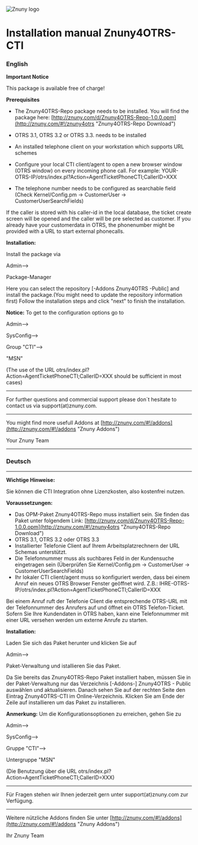![Znuny logo](http://znuny.com/assets/logo_small.png) 

# Installation manual Znuny4OTRS-CTI #

### English ###

**Important Notice**

This package is available free of charge!

**Prerequisites**

- The Znuny4OTRS-Repo package needs to be installed. You will find the package here: [http://znuny.com/d/Znuny4OTRS-Repo-1.0.0.opm](http://znuny.com/#!/znuny4otrs "Znuny4OTRS-Repo Download")
- OTRS 3.1, OTRS 3.2 or OTRS 3.3. needs to be installed
- An installed telephone client on your workstation which supports URL schemes
- Configure your local CTI client/agent to open a new browser window (OTRS window) on every incoming phone call. For example: YOUR-OTRS-IP/otrs/index.pl?Action=AgentTicketPhoneCTI;CallerID=XXX
 
- The telephone number needs to be configured as searchable field (Check Kernel/Config.pm -> CustomerUser -> CustomerUserSearchFields)

If the caller is stored with his caller-id in the local database, the ticket create screen will be opened and the caller will be pre selected as customer. If you already have your customerdata in OTRS, the phonenumber might be provided with a URL to start external phonecalls.

**Installation:** 

Install the package via 

Admin-->

Package-Manager


Here you can select the repository [-Addons Znuny4OTRS -Public] and install the package.(You might need to update the repository information first) Follow the installation steps and click "next" to finish the installation.


**Notice:** To get to the configuration options go to

Admin-->

SysConfig-->

Group "CTI"-->

"MSN"

(The use of the URL otrs/index.pl?Action=AgentTicketPhoneCTI;CallerID=XXX should be sufficient in most cases)

---------------------------

For further questions and commercial support please don´t hesitate to contact us via support(at)znuny.com.

------------------------

You might find more usefull Addons at [http://znuny.com/#!/addons](http://znuny.com/#!/addons "Znuny Addons")

Your Znuny Team


----------------------------
### Deutsch ###

----------------------------

**Wichtige Hinweise:**

Sie können die CTI Integration ohne Lizenzkosten, also kostenfrei nutzen.

**Voraussetzungen:**

 - Das OPM-Paket Znuny4OTRS-Repo muss installiert sein. Sie finden das Paket unter folgendem Link: [http://znuny.com/d/Znuny4OTRS-Repo-1.0.0.opm](http://znuny.com/#!/znuny4otrs "Znuny4OTRS-Repo Download")
 - OTRS 3.1, OTRS 3.2 oder OTRS 3.3
 - Installierter Telefonie Client auf Ihrem Arbeitsplatzrechnern der URL Schemas unterstützt.
 - Die Telefonnummer muss als suchbares Feld in der Kundensuche eingetragen sein (Überprüfen Sie Kernel/Config.pm -> CustomerUser -> CustomerUserSearchFields)
 - Ihr lokaler CTI client/agent muss so konfiguriert werden, dass bei einem Anruf ein neues OTRS Browser Fenster geöffnet wird. Z.B.: IHRE-OTRS-IP/otrs/index.pl?Action=AgentTicketPhoneCTI;CallerID=XXX
 
Bei einem Anruf ruft der Telefonie Client die entsprechende OTRS-URL mit der Telefonnummer des Anrufers auf und öffnet ein OTRS Telefon-Ticket. Sofern Sie Ihre Kundendaten in OTRS haben, kann eine Telefonnummer mit einer URL versehen werden um externe Anrufe zu starten.

**Installation:** 

Laden Sie sich das Paket herunter und klicken Sie auf 

Admin-->

Paket-Verwaltung und istallieren Sie das Paket.

Da Sie bereits das Znuny4OTRS-Repo Paket installiert haben, müssen Sie in der Paket-Verwaltung nur das Verzeichnis [-Addons-] Znuny4OTRS - Public auswählen und aktualisieren. Danach sehen Sie auf der rechten Seite den Eintrag Znuny4OTRS-CTI im Online-Verzeichnis. Klicken Sie am Ende der Zeile auf installieren um das Paket zu installieren.


**Anmerkung:** Um die Konfigurationsoptionen zu erreichen, gehen Sie zu

Admin-->

SysConfig-->

Gruppe "CTI"-->

Untergruppe "MSN"

(Die Benutzung über die URL otrs/index.pl?Action=AgentTicketPhoneCTI;CallerID=XXX)

------------------------

Für Fragen stehen wir Ihnen jederzeit gern unter support(at)znuny.com zur Verfügung.

------------------------
Weitere nützliche Addons finden Sie unter [http://znuny.com/#!/addons](http://znuny.com/#!/addons "Znuny Addons")

Ihr Znuny Team
